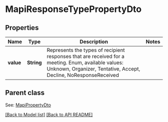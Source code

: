 
# MapiResponseTypePropertyDto
## Properties
Name | Type | Description | Notes
------------ | ------------- | ------------- | -------------
**value** | **String** | Represents the types of recipient responses that are received for a meeting. Enum, available values: Unknown, Organizer, Tentative, Accept, Decline, NoResponseReceived | 


## Parent class

See: [MapiPropertyDto](MapiPropertyDto.md)

[[Back to Model list]](Models.md) [[Back to API README]](README.md)

